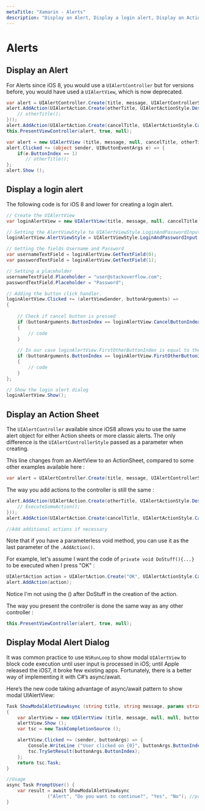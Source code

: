 ```yaml
---
metaTitle: "Xamarin - Alerts"
description: "Display an Alert, Display a login alert, Display an Action Sheet, Display Modal Alert Dialog"
---
```


# Alerts



## Display an Alert


For Alerts since iOS 8, you would use a `UIAlertController` but for versions before, you would have used a `UIAlertView`, which is now deprecated.

```cs
var alert = UIAlertController.Create(title, message, UIAlertControllerStyle.Alert);
alert.AddAction(UIAlertAction.Create(otherTitle, UIAlertActionStyle.Destructive, (action) => {
    // otherTitle();
}));
alert.AddAction(UIAlertAction.Create(cancelTitle, UIAlertActionStyle.Cancel, null));
this.PresentViewController(alert, true, null);

```

```cs
var alert = new UIAlertView (title, message, null, cancelTitle, otherTitle);
alert.Clicked += (object sender, UIButtonEventArgs e) => {
    if(e.ButtonIndex == 1)
       // otherTitle();
};
alert.Show ();

```



## Display a login alert


The following code is for iOS 8 and lower for creating a login alert.

```cs
// Create the UIAlertView
var loginAlertView = new UIAlertView(title, message, null, cancelTitle, okTitle);

// Setting the AlertViewStyle to UIAlertViewStyle.LoginAndPasswordInput
loginAlertView.AlertViewStyle = UIAlertViewStyle.LoginAndPasswordInput;

// Getting the fields Username and Password
var usernameTextField = loginAlertView.GetTextField(0);
var passwordTextField = loginAlertView.GetTextField(1);

// Setting a placeholder
usernameTextField.Placeholder = "user@stackoverflow.com";
passwordTextField.Placeholder = "Password";

// Adding the button click handler.
loginAlertView.Clicked += (alertViewSender, buttonArguments) =>
{
    
    // Check if cancel button is pressed
    if (buttonArguments.ButtonIndex == loginAlertView.CancelButtonIndex)
    {
        // code
    }
    
    // In our case loginAlertView.FirstOtherButtonIndex is equal to the OK button
    if (buttonArguments.ButtonIndex == loginAlertView.FirstOtherButtonIndex)
    {
        // code
    }
};

// Show the login alert dialog
loginAlertView.Show();

```



## Display an Action Sheet


The `UIAlertController` available since iOS8 allows you to use the same alert object for either Action sheets or more classic alerts. The only difference is the `UIAlertControllerStyle` passed as a parameter when creating.

This line changes from an AlertView to an ActionSheet, compared to some other examples available here :

```cs
var alert = UIAlertController.Create(title, message, UIAlertControllerStyle.ActionSheet);

```

The way you add actions to the controller is still the same :

```cs
alert.AddAction(UIAlertAction.Create(otherTitle, UIAlertActionStyle.Destructive, (action) => {
    // ExecuteSomeAction();
}));
alert.AddAction(UIAlertAction.Create(cancelTitle, UIAlertActionStyle.Cancel, null));

//Add additional actions if necessary

```

Note that if you have a parameterless void method, you can use it as the last parameter of the `.AddAction()`.

For example, let's assume I want the code of `private void DoStuff(){...}` to be executed when I press "OK" :

```cs
UIAlertAction action = UIAlertAction.Create("OK", UIAlertActionStyle.Cancel, DoStuff);
alert.AddAction(action);

```

Notice I'm not using the () after DoStuff in the creation of the action.

The way you present the controller is done the same way as any other controller :

```cs
this.PresentViewController(alert, true, null);

```



## Display Modal Alert Dialog


It was common practice to use `NSRunLoop` to show modal `UIAlertView` to block code execution until user input is processed in iOS; until Apple released the iOS7, it broke few existing apps. Fortunately, there is a better way of implementing it with C#’s async/await.

Here’s the new code taking advantage of async/await pattern to show modal UIAlertView:

```cs
Task ShowModalAletViewAsync (string title, string message, params string[] buttons)
{
    var alertView = new UIAlertView (title, message, null, null, buttons);
    alertView.Show ();
    var tsc = new TaskCompletionSource ();

    alertView.Clicked += (sender, buttonArgs) => {
        Console.WriteLine ("User clicked on {0}", buttonArgs.ButtonIndex);
        tsc.TrySetResult(buttonArgs.ButtonIndex);
    };
    return tsc.Task;
}

//Usage
async Task PromptUser() {
    var result = await ShowModalAletViewAsync 
               ("Alert", "Do you want to continue?", "Yes", "No"); //process the result
}

```

